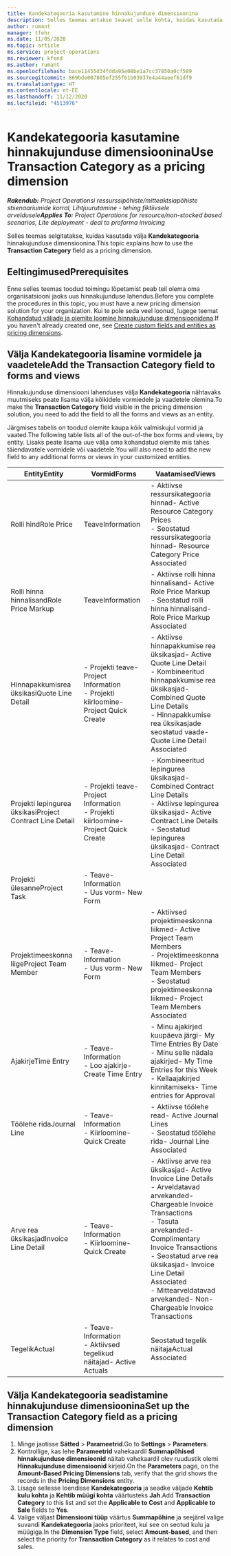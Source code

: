 ```yaml
---
title: Kandekategooria kasutamine hinnakujunduse dimensioonina
description: Selles teemas antakse teavet selle kohta, kuidas kasutada välja Kandekategooria hinnakujunduse dimensioonina.
author: rumant
manager: tfehr
ms.date: 11/05/2020
ms.topic: article
ms.service: project-operations
ms.reviewer: kfend
ms.author: rumant
ms.openlocfilehash: bace11455d34fdda95e08be1a7cc37850a0cf589
ms.sourcegitcommit: 869bde007805ef255f61b03937e4a44aeef61df9
ms.translationtype: HT
ms.contentlocale: et-EE
ms.lasthandoff: 11/12/2020
ms.locfileid: "4513976"
---
```

# <a name="use-transaction-category-as-a-pricing-dimension"></a><span data-ttu-id="c4b05-103">Kandekategooria kasutamine hinnakujunduse dimensioonina</span><span class="sxs-lookup"><span data-stu-id="c4b05-103">Use Transaction Category as a pricing dimension</span></span>


<span data-ttu-id="c4b05-104">_**Rakendub:** Project Operationsi ressurssipõhiste/mitteaktsiapõhiste stsenaariumide korral,  Lihtjuurutamine - tehing fiktiivsele arveldusele_</span><span class="sxs-lookup"><span data-stu-id="c4b05-104">_**Applies To:** Project Operations for resource/non-stocked based scenarios, Lite deployment - deal to proforma invoicing_</span></span>


<span data-ttu-id="c4b05-105">Selles teemas selgitatakse, kuidas kasutada välja **Kandekategooria** hinnakujunduse dimensioonina.</span><span class="sxs-lookup"><span data-stu-id="c4b05-105">This topic explains how to use the **Transaction Category** field as a pricing dimension.</span></span> 

## <a name="prerequisites"></a><span data-ttu-id="c4b05-106">Eeltingimused</span><span class="sxs-lookup"><span data-stu-id="c4b05-106">Prerequisites</span></span>
<span data-ttu-id="c4b05-107">Enne selles teemas toodud toimingu lõpetamist peab teil olema oma organisatsiooni jaoks uus hinnakujunduse lahendus.</span><span class="sxs-lookup"><span data-stu-id="c4b05-107">Before you complete the procedures in this topic, you must have a new pricing dimension solution for your organization.</span></span> <span data-ttu-id="c4b05-108">Kui te pole seda veel loonud, lugege teemat [Kohandatud väljade ja olemite loomine hinnakujunduse dimensioonidena](create-custom-fields-entities-pricing-dimensions.md).</span><span class="sxs-lookup"><span data-stu-id="c4b05-108">If you haven't already created one, see [Create custom fields and entities as pricing dimensions](create-custom-fields-entities-pricing-dimensions.md).</span></span>

## <a name="add-the-transaction-category-field-to-forms-and-views"></a><span data-ttu-id="c4b05-109">Välja Kandekategooria lisamine vormidele ja vaadetele</span><span class="sxs-lookup"><span data-stu-id="c4b05-109">Add the Transaction Category field to forms and views</span></span>
<span data-ttu-id="c4b05-110">Hinnakujunduse dimensiooni lahenduses välja **Kandekategooria** nähtavaks muutmiseks peate lisama välja kõikidele vormiedele ja vaadetele olemina.</span><span class="sxs-lookup"><span data-stu-id="c4b05-110">To make the **Transaction Category** field visible in the pricing dimension solution, you need to add the field to all the forms and views as an entity.</span></span>

<span data-ttu-id="c4b05-111">Järgmises tabelis on toodud olemite kaupa kõik valmiskujul vormid ja vaated.</span><span class="sxs-lookup"><span data-stu-id="c4b05-111">The following table lists all of the out-of-the box forms and views, by entity.</span></span> <span data-ttu-id="c4b05-112">Lisaks peate lisama uue välja oma kohandatud olemite mis tahes täiendavatele vormidele või vaadetele.</span><span class="sxs-lookup"><span data-stu-id="c4b05-112">You will also need to add the new field to any additional forms or views in your customized entities.</span></span>

|  <span data-ttu-id="c4b05-113">Entity</span><span class="sxs-lookup"><span data-stu-id="c4b05-113">Entity</span></span>        | <span data-ttu-id="c4b05-114">Vormid</span><span class="sxs-lookup"><span data-stu-id="c4b05-114">Forms</span></span>     |<span data-ttu-id="c4b05-115">Vaatamised</span><span class="sxs-lookup"><span data-stu-id="c4b05-115">Views</span></span>        |
| ------------------------------|---------------------------------|----------------------------------|
|  <span data-ttu-id="c4b05-116">Rolli hind</span><span class="sxs-lookup"><span data-stu-id="c4b05-116">Role Price</span></span>| <span data-ttu-id="c4b05-117">Teave</span><span class="sxs-lookup"><span data-stu-id="c4b05-117">Information</span></span> |<span data-ttu-id="c4b05-118">- Aktiivse ressursikategooria hinnad</span><span class="sxs-lookup"><span data-stu-id="c4b05-118">- Active Resource Category Prices</span></span><br> <span data-ttu-id="c4b05-119">- Seostatud ressursikategooria hinnad</span><span class="sxs-lookup"><span data-stu-id="c4b05-119">- Resource Category Price Associated</span></span> |
|  <span data-ttu-id="c4b05-120">Rolli hinna hinnalisand</span><span class="sxs-lookup"><span data-stu-id="c4b05-120">Role Price Markup</span></span>| <span data-ttu-id="c4b05-121">Teave</span><span class="sxs-lookup"><span data-stu-id="c4b05-121">Information</span></span>|<span data-ttu-id="c4b05-122">- Aktiivse rolli hinna hinnalisand</span><span class="sxs-lookup"><span data-stu-id="c4b05-122">- Active Role Price Markup</span></span><br><span data-ttu-id="c4b05-123">- Seostatud rolli hinna hinnalisand</span><span class="sxs-lookup"><span data-stu-id="c4b05-123">- Role Price Markup Associated</span></span> |
|  <span data-ttu-id="c4b05-124">Hinnapakkumisrea üksikasi</span><span class="sxs-lookup"><span data-stu-id="c4b05-124">Quote Line Detail</span></span>|<span data-ttu-id="c4b05-125">- Projekti teave</span><span class="sxs-lookup"><span data-stu-id="c4b05-125">- Project Information</span></span><br><span data-ttu-id="c4b05-126">- Projekti kiirloomine</span><span class="sxs-lookup"><span data-stu-id="c4b05-126">- Project Quick Create</span></span>| <span data-ttu-id="c4b05-127">- Aktiivse hinnapakkumise rea üksikasjad</span><span class="sxs-lookup"><span data-stu-id="c4b05-127">- Active Quote Line Detail</span></span><br><span data-ttu-id="c4b05-128">- Kombineeritud hinnapakkumise rea üksikasjad</span><span class="sxs-lookup"><span data-stu-id="c4b05-128">- Combined Quote Line Details</span></span><br><span data-ttu-id="c4b05-129">- Hinnapakkumise rea üksikasjade seostatud vaade</span><span class="sxs-lookup"><span data-stu-id="c4b05-129">- Quote Line Detail Associated</span></span> |
|  <span data-ttu-id="c4b05-130">Projekti lepingurea üksikasi</span><span class="sxs-lookup"><span data-stu-id="c4b05-130">Project Contract Line Detail</span></span>|<span data-ttu-id="c4b05-131">- Projekti teave</span><span class="sxs-lookup"><span data-stu-id="c4b05-131">- Project Information</span></span><br><span data-ttu-id="c4b05-132">- Projekti kiirloomine</span><span class="sxs-lookup"><span data-stu-id="c4b05-132">- Project Quick Create</span></span>|<span data-ttu-id="c4b05-133">- Kombineeritud lepingurea üksikasjad</span><span class="sxs-lookup"><span data-stu-id="c4b05-133">- Combined Contract Line Details</span></span><br><span data-ttu-id="c4b05-134">- Aktiivse lepingurea üksikasjad</span><span class="sxs-lookup"><span data-stu-id="c4b05-134">- Active Contract Line Details</span></span><br><span data-ttu-id="c4b05-135">- Seostatud lepingurea üksikasjad</span><span class="sxs-lookup"><span data-stu-id="c4b05-135">- Contract Line Detail Associated</span></span> |
|  <span data-ttu-id="c4b05-136">Projekti ülesanne</span><span class="sxs-lookup"><span data-stu-id="c4b05-136">Project Task</span></span>|<span data-ttu-id="c4b05-137">- Teave</span><span class="sxs-lookup"><span data-stu-id="c4b05-137">- Information</span></span><br><span data-ttu-id="c4b05-138">- Uus vorm</span><span class="sxs-lookup"><span data-stu-id="c4b05-138">- New Form</span></span>| &nbsp; |
|  <span data-ttu-id="c4b05-139">Projektimeeskonna liige</span><span class="sxs-lookup"><span data-stu-id="c4b05-139">Project Team Member</span></span>|<span data-ttu-id="c4b05-140">- Teave</span><span class="sxs-lookup"><span data-stu-id="c4b05-140">- Information</span></span><br><span data-ttu-id="c4b05-141">- Uus vorm</span><span class="sxs-lookup"><span data-stu-id="c4b05-141">- New Form</span></span>|<span data-ttu-id="c4b05-142">- Aktiivsed projektimeeskonna liikmed</span><span class="sxs-lookup"><span data-stu-id="c4b05-142">- Active Project Team Members</span></span><br><span data-ttu-id="c4b05-143">- Projektimeeskonna liikmed</span><span class="sxs-lookup"><span data-stu-id="c4b05-143">- Project Team Members</span></span><br><span data-ttu-id="c4b05-144">- Seostatud projektimeeskonna liikmed</span><span class="sxs-lookup"><span data-stu-id="c4b05-144">- Project Team Members Associated</span></span> |
|  <span data-ttu-id="c4b05-145">Ajakirje</span><span class="sxs-lookup"><span data-stu-id="c4b05-145">Time Entry</span></span>|<span data-ttu-id="c4b05-146">- Teave</span><span class="sxs-lookup"><span data-stu-id="c4b05-146">- Information</span></span><br><span data-ttu-id="c4b05-147">- Loo ajakirje</span><span class="sxs-lookup"><span data-stu-id="c4b05-147">- Create Time Entry</span></span>|<span data-ttu-id="c4b05-148">- Minu ajakirjed kuupäeva järgi</span><span class="sxs-lookup"><span data-stu-id="c4b05-148">- My Time Entries By Date</span></span><br><span data-ttu-id="c4b05-149">- Minu selle nädala ajakirjed</span><span class="sxs-lookup"><span data-stu-id="c4b05-149">- My Time Entries for this Week</span></span><br><span data-ttu-id="c4b05-150">- Kellaajakirjed kinnitamiseks</span><span class="sxs-lookup"><span data-stu-id="c4b05-150">- Time entries for Approval</span></span>|
|  <span data-ttu-id="c4b05-151">Töölehe rida</span><span class="sxs-lookup"><span data-stu-id="c4b05-151">Journal Line</span></span>|<span data-ttu-id="c4b05-152">- Teave</span><span class="sxs-lookup"><span data-stu-id="c4b05-152">- Information</span></span><br><span data-ttu-id="c4b05-153">- Kiirloomine</span><span class="sxs-lookup"><span data-stu-id="c4b05-153">- Quick Create</span></span>|<span data-ttu-id="c4b05-154">- Aktiivse töölehe read</span><span class="sxs-lookup"><span data-stu-id="c4b05-154">- Active Journal Lines</span></span><br><span data-ttu-id="c4b05-155">- Seostatud töölehe rida</span><span class="sxs-lookup"><span data-stu-id="c4b05-155">- Journal Line Associated</span></span>|
|  <span data-ttu-id="c4b05-156">Arve rea üksikasjad</span><span class="sxs-lookup"><span data-stu-id="c4b05-156">Invoice Line Detail</span></span>|<span data-ttu-id="c4b05-157">- Teave</span><span class="sxs-lookup"><span data-stu-id="c4b05-157">- Information</span></span><br><span data-ttu-id="c4b05-158">- Kiirloomine</span><span class="sxs-lookup"><span data-stu-id="c4b05-158">- Quick Create</span></span>|<span data-ttu-id="c4b05-159">- Aktiivse arve rea üksikasjad</span><span class="sxs-lookup"><span data-stu-id="c4b05-159">- Active Invoice Line Details</span></span><br><span data-ttu-id="c4b05-160">- Arveldatavad arvekanded</span><span class="sxs-lookup"><span data-stu-id="c4b05-160">- Chargeable Invoice Transactions</span></span><br><span data-ttu-id="c4b05-161">- Tasuta arvekanded</span><span class="sxs-lookup"><span data-stu-id="c4b05-161">- Complimentary Invoice Transactions</span></span><br><span data-ttu-id="c4b05-162">- Seostatud arve rea üksikasjad</span><span class="sxs-lookup"><span data-stu-id="c4b05-162">- Invoice Line Detail Associated</span></span> <br><span data-ttu-id="c4b05-163">- Mittearveldatavad arvekanded</span><span class="sxs-lookup"><span data-stu-id="c4b05-163">- Non-Chargeable Invoice Transactions</span></span>|
|  <span data-ttu-id="c4b05-164">Tegelik</span><span class="sxs-lookup"><span data-stu-id="c4b05-164">Actual</span></span>|<span data-ttu-id="c4b05-165">- Teave</span><span class="sxs-lookup"><span data-stu-id="c4b05-165">- Information</span></span><br><span data-ttu-id="c4b05-166">- Aktiivsed tegelikud näitajad</span><span class="sxs-lookup"><span data-stu-id="c4b05-166">- Active Actuals</span></span>| <span data-ttu-id="c4b05-167">Seostatud tegelik näitaja</span><span class="sxs-lookup"><span data-stu-id="c4b05-167">Actual Associated</span></span> |

## <a name="set-up-the-transaction-category-field-as-a-pricing-dimension"></a><span data-ttu-id="c4b05-168">Välja Kandekategooria seadistamine hinnakujunduse dimensioonina</span><span class="sxs-lookup"><span data-stu-id="c4b05-168">Set up the Transaction Category field as a pricing dimension</span></span>

1. <span data-ttu-id="c4b05-169">Minge jaotisse **Sätted** > **Parameetrid**.</span><span class="sxs-lookup"><span data-stu-id="c4b05-169">Go to **Settings** > **Parameters**.</span></span> 
2. <span data-ttu-id="c4b05-170">Kontrollige, kas lehe **Parameetrid** vahekaardil **Summapõhised hinnakujunduse dimensioonid** näitab vahekaardil olev ruudustik olemi **Hinnakujunduse dimensioonid** kirjeid.</span><span class="sxs-lookup"><span data-stu-id="c4b05-170">On the **Parameters** page, on the **Amount-Based Pricing Dimensions** tab, verify that the grid shows the records in the **Pricing Dimensions** entity.</span></span>
3. <span data-ttu-id="c4b05-171">Lisage sellesse loendisse **Kandekategooria** ja seadke väljade **Kehtib kulu kohta** ja **Kehtib müügi kohta** väärtusteks **Jah**.</span><span class="sxs-lookup"><span data-stu-id="c4b05-171">Add **Transaction Category** to this list and set the **Applicable to Cost** and **Applicable to Sale** fields to **Yes**.</span></span>
4. <span data-ttu-id="c4b05-172">Valige väljast **Dimensiooni tüüp** väärtus **Summapõhine** ja seejärel valige suvandi **Kandekategooria** jaoks prioriteet, kui see on seotud kulu ja müügiga.</span><span class="sxs-lookup"><span data-stu-id="c4b05-172">In the **Dimension Type** field, select **Amount-based**, and then select the priority for **Transaction Category** as it relates to cost and sales.</span></span>
